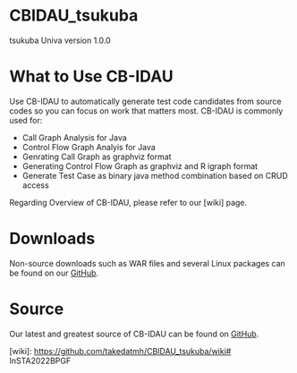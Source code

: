 # CBIDAU_tsukuba
tsukuba Univa version 1.0.0

# What to Use CB-IDAU

Use CB-IDAU to automatically generate test code candidates from source codes so you can focus on work that matters most. CB-IDAU is commonly used for:

- Call Graph Analysis for Java
- Control Flow Graph Analyis for Java
- Genrating Call Graph as graphviz format
- Generating Control Flow Graph as graphviz and R igraph format
- Generate Test Case as binary java method combination based on CRUD access

Regarding Overview of CB-IDAU, please refer to our [wiki] page.

# Downloads
Non-source downloads such as WAR files and several Linux packages can be found on our [GitHub].

# Source
Our latest and greatest source of CB-IDAU can be found on [GitHub].

[GitHub]: https://github.com/takedatmh/CBIDAU_tsukuba
[wiki]: https://github.com/takedatmh/CBIDAU_tsukuba/wiki# InSTA2022BPGF
